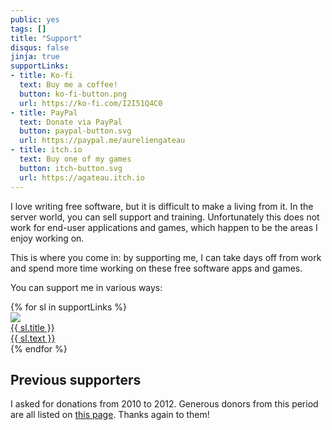 ```yaml
---
public: yes
tags: []
title: "Support"
disqus: false
jinja: true
supportLinks:
- title: Ko-fi
  text: Buy me a coffee!
  button: ko-fi-button.png
  url: https://ko-fi.com/I2I51Q4C0
- title: PayPal
  text: Donate via PayPal
  button: paypal-button.svg
  url: https://paypal.me/aureliengateau
- title: itch.io
  text: Buy one of my games
  button: itch-button.svg
  url: https://agateau.itch.io
---
```

I love writing free software, but it is difficult to make a living from it. In the server world, you can sell support and training. Unfortunately this does not work for end-user applications and games, which happen to be the areas I enjoy working on.

This is where you come in: by supporting me, I can take days off from work and spend more time working on these free software apps and games.

You can support me in various ways:

<div class="support-blocks">
{% for sl in supportLinks %}
    <a class="support-block dl-button" href="{{ sl.url }}">
        <div class="support-button">
            <img src="{{ sl.button }}" width="{{ buttonSize }}" height="{{ buttonSize }}">
        </div>
        <div class="support-text">
                <div class="support-title">{{ sl.title }}</div>
                <div>{{ sl.text }}</div>
        </div>
    </a>
{% endfor %}
</div>

## Previous supporters

I asked for donations from 2010 to 2012. Generous donors from this period are all listed on [this page](/support-2010-2012). Thanks again to them!
